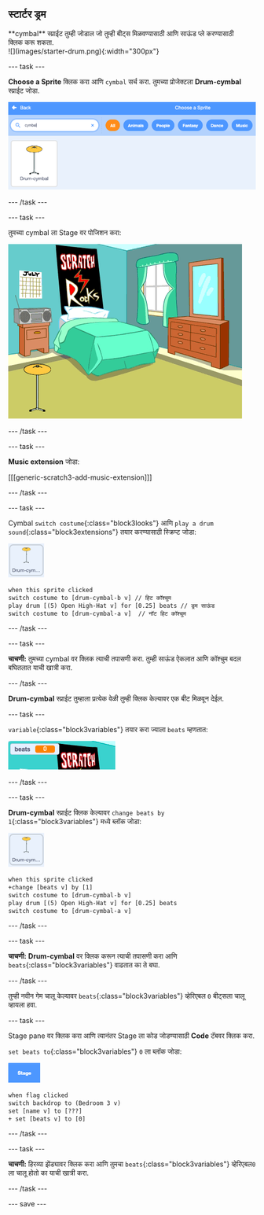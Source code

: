 ## स्टार्टर ड्रम

<div style="display: flex; flex-wrap: wrap">
<div style="flex-basis: 200px; flex-grow: 1; margin-right: 15px;">
**cymbal** स्प्राईट तुम्ही जोडाल जो तुम्ही बीट्स मिळवण्यासाठी आणि साऊंड प्ले करण्यासाठी क्लिक करू शकता.
</div>
<div>
![](images/starter-drum.png){:width="300px"}
</div>
</div>

--- task ---

**Choose a Sprite** क्लिक करा आणि `cymbal` सर्च करा. तुमच्या प्रोजेक्टला **Drum-cymbal** स्प्राईट जोडा.

![](images/cymbal-gallery.png)

--- /task ---

--- task ---

तुमच्या cymbal ला Stage वर पोजिशन करा:

![](images/cymbal-stage.png)

--- /task ---

--- task ---

**Music extension** जोडा:

[[[generic-scratch3-add-music-extension]]]

--- /task ---

--- task ---

Cymbal `switch costume`{:class="block3looks"} आणि `play a drum sound`{:class="block3extensions"} तयार करण्यासाठी स्क्रिप्ट जोडा:

![](images/cymbal-icon.png)

```blocks3
when this sprite clicked
switch costume to [drum-cymbal-b v] // हिट कॉश्चुम
play drum [(5) Open High-Hat v] for [0.25] beats // ड्रम साऊंड
switch costume to [drum-cymbal-a v]  // नॉट हिट कॉश्चुम
```

--- /task ---

--- task ---

**चाचणी:** तुमच्या cymbal वर क्लिक त्याची तपासणी करा. तुम्ही साऊंड ऐकलात आणि कॉश्चुम बदल बघितलात याची खात्री करा.

--- /task ---

**Drum-cymbal** स्प्राईट तुम्हाला प्रत्येक वेळी तुम्ही क्लिक केल्यावर एक बीट मिळवून देईल.

--- task ---

`variable`{:class="block3variables"} तयार करा ज्याला `beats` म्हणतात:

![](images/beats-variable.png)

--- /task ---

--- task ---

**Drum-cymbal** स्प्राईट क्लिक केल्यावर `change beats by 1`{:class="block3variables"} मध्ये ब्लॉक जोडा:

![](images/cymbal-icon.png)

```blocks3
when this sprite clicked
+change [beats v] by [1]
switch costume to [drum-cymbal-b v]
play drum [(5) Open High-Hat v] for [0.25] beats 
switch costume to [drum-cymbal-a v]
```

--- /task ---

--- task ---

**चाचणी:** **Drum-cymbal** वर क्लिक करून त्याची तपासणी करा आणि `beats`{:class="block3variables"} वाढतात का ते बघा.

--- /task ---

तुम्ही नवीन गेम चालू केल्यावर `beats`{:class="block3variables"} व्हेरिएबल `0` बीट्सला चालू व्हायला हवा.

--- task ---

Stage pane वर क्लिक करा आणि त्यानंतर Stage ला कोड जोडण्यासाठी **Code** टॅबवर क्लिक करा.

`set beats to`{:class="block3variables"} `0` ला ब्लॉक जोडा:

![](images/stage-icon.png)

```blocks3
when flag clicked
switch backdrop to (Bedroom 3 v) 
set [name v] to [???] 
+ set [beats v] to [0]
```
--- /task ---

--- task ---

**चाचणी:** हिरव्या झेंड्यावर क्लिक करा आणि तुमचा `beats`{:class="block3variables"} व्हेरिएबल`0` ला चालू होतो का याची खात्री करा.

--- /task ---

--- save ---
